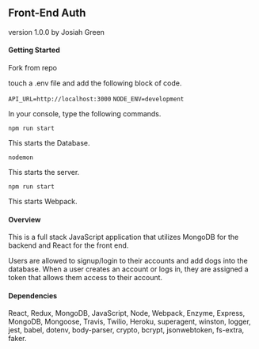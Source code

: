## Front-End Auth
version 1.0.0
by Josiah Green

#### Getting Started

Fork from repo

touch a .env file and add the following block of code.

```API_URL=http://localhost:3000```
```NODE_ENV=development```

In your console, type the following commands.

```npm run start```

This starts the Database.

```nodemon``` 

This starts the server.

```npm run start```

This starts Webpack.

#### Overview
This is a full stack JavaScript application that utilizes MongoDB for the backend and React for the front end. 

Users are allowed to signup/login to their accounts and add dogs into the database. When a user creates an account or logs in, they are assigned a token that allows them access to their account.

#### Dependencies
React, Redux, MongoDB, JavaScript, Node, Webpack, Enzyme, Express, MongoDB, Mongoose, Travis, Twilio, Heroku, superagent, winston, logger, jest, babel, dotenv, body-parser, crypto, bcrypt, jsonwebtoken, fs-extra, faker.